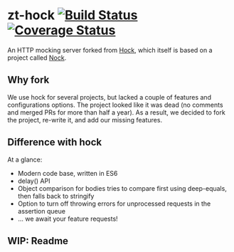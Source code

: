 # zt-hock [![Build Status](https://travis-ci.org/zeroturnaround/zt-hock.svg?branch=master)](https://travis-ci.org/zeroturnaround/zt-hock) [![Coverage Status](https://coveralls.io/repos/github/zeroturnaround/zt-hock/badge.svg?branch=master)](https://coveralls.io/github/zeroturnaround/zt-hock?branch=master)

An HTTP mocking server forked from [Hock](https://github.com/mmalecki/hock), which itself is based on
a project called [Nock](https://github.com/flatiron/nock).

## Why fork

We use hock for several projects, but lacked a couple of features and configurations options. The project looked like it was dead (no comments and merged PRs for more than half a year). As a result, we decided to fork the project, re-write it, and add our missing features.

## Difference with hock

At a glance:

- Modern code base, written in ES6
- delay() API
- Object comparison for bodies tries to compare first using deep-equals, then falls back to stringify
- Option to turn off throwing errors for unprocessed requests in the assertion queue
- ... we await your feature requests!

## WIP: Readme
